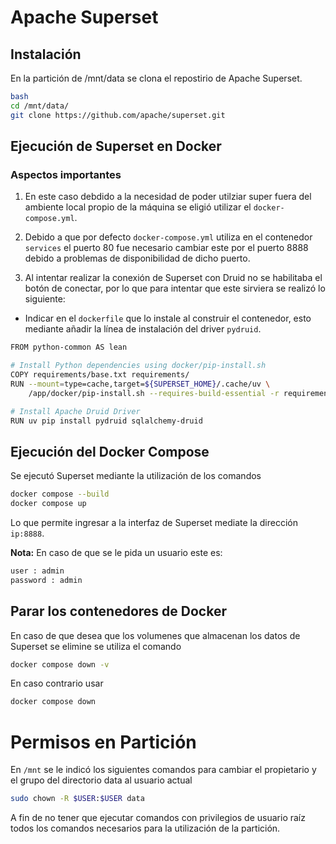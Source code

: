 # Apache Superset

## Instalación

En la partición de /mnt/data se clona el repostirio de Apache Superset.

```sh
bash
cd /mnt/data/
git clone https://github.com/apache/superset.git
```

## Ejecución de Superset en Docker

### Aspectos importantes

1. En este caso debdido a la necesidad de poder utilziar super fuera del ambiente local propio de la máquina se eligió utilizar el `docker-compose.yml`.

2. Debido a que por defecto `docker-compose.yml` utiliza en el contenedor `services` el puerto 80 fue necesario cambiar este por el puerto 8888 debido a problemas de disponibilidad de dicho puerto.

3. Al intentar realizar la conexión de Superset con Druid no se habilitaba el botón de conectar, por lo que para intentar que este sirviera se realizó lo siguiente:

* Indicar en el `dockerfile` que lo instale al construir el contenedor, esto mediante añadir la línea de instalación del driver `pydruid`.

```sh
FROM python-common AS lean

# Install Python dependencies using docker/pip-install.sh
COPY requirements/base.txt requirements/
RUN --mount=type=cache,target=${SUPERSET_HOME}/.cache/uv \
    /app/docker/pip-install.sh --requires-build-essential -r requirements/base.txt

# Install Apache Druid Driver
RUN uv pip install pydruid sqlalchemy-druid
```

## Ejecución del Docker Compose

Se ejecutó Superset mediante la utilización de los comandos

```sh
docker compose --build
docker compose up
```

Lo que permite ingresar a la interfaz de Superset mediate la dirección `ip:8888`.

**Nota:** En caso de que se le pida un usuario este es:

```sh
user : admin
password : admin
```

## Parar los contenedores de Docker

En caso de que desea que los volumenes que almacenan los datos de Superset se elimine se utiliza el comando

```sh
docker compose down -v
```

En caso contrario usar

```sh
docker compose down
```

# Permisos en Partición

En `/mnt` se le indicó los siguientes comandos para cambiar el propietario y el grupo del directorio data al usuario actual

```sh
sudo chown -R $USER:$USER data
```

A fin de no tener que ejecutar comandos con privilegios de usuario raíz todos los comandos necesarios para la utilización de la partición.